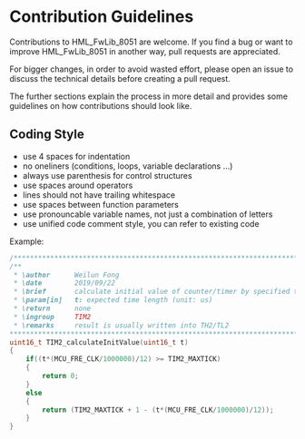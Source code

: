 Contribution Guidelines
=======================

Contributions to HML_FwLib_8051 are welcome. If you find a bug or want to improve HML_FwLib_8051 in another way, pull requests are appreciated.

For bigger changes, in order to avoid wasted effort, please open an issue to discuss the technical details before creating a pull request.

The further sections explain the process in more detail and provides some guidelines on how contributions should look like.


Coding Style
------------

* use 4 spaces for indentation
* no oneliners (conditions, loops, variable declarations ...)
* always use parenthesis for control structures
* use spaces around operators
* lines should not have trailing whitespace
* use spaces between function parameters
* use pronouncable variable names, not just a combination of letters
* use unified code comment style, you can refer to existing code

Example:

```c
/*****************************************************************************/
/** 
 * \author      Weilun Fong
 * \date        2019/09/22
 * \brief       calculate initial value of counter/timer by specified time length
 * \param[in]   t: expected time length (unit: us)
 * \return      none
 * \ingroup     TIM2
 * \remarks     result is usually written into TH2/TL2
******************************************************************************/
uint16_t TIM2_calculateInitValue(uint16_t t)
{
    if((t*(MCU_FRE_CLK/1000000)/12) >= TIM2_MAXTICK)
    {
        return 0;
    }
    else
    {
        return (TIM2_MAXTICK + 1 - (t*(MCU_FRE_CLK/1000000)/12));
    }
}
```

